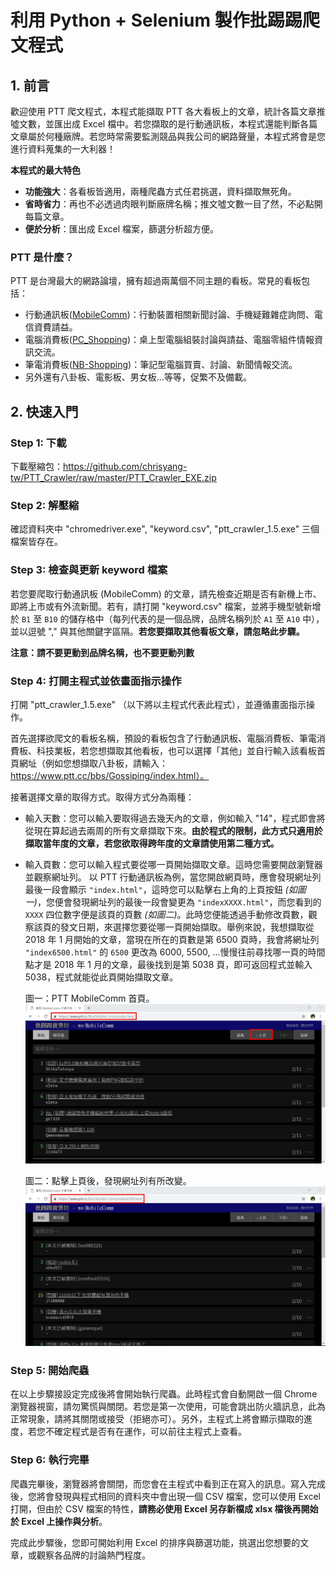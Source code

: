 # 利用 Python + Selenium 製作批踢踢爬文程式

## 1. 前言

歡迎使用 PTT 爬文程式，本程式能擷取 PTT 各大看板上的文章，統計各篇文章推噓文數，並匯出成 Excel 檔中。若您擷取的是行動通訊板，本程式還能判斷各篇文章屬於何種廠牌。若您時常需要監測競品與我公司的網路聲量，本程式將會是您進行資料蒐集的一大利器！

**本程式的最大特色**

- **功能強大**：各看板皆適用，兩種爬蟲方式任君挑選，資料擷取無死角。
- **省時省力**：再也不必透過肉眼判斷廠牌名稱；推文噓文數一目了然，不必點開每篇文章。
- **便於分析**：匯出成 Excel 檔案，篩選分析超方便。

### PTT 是什麼？

PTT 是台灣最大的網路論壇，擁有超過兩萬個不同主題的看板。常見的看板包括：

- 行動通訊板([MobileComm](https://ptt.cc/bbs/MobileComm/index.html))：行動裝置相關新聞討論、手機疑難雜症詢問、電信資費請益。
- 電腦消費板([PC_Shopping](https://www.ptt.cc/bbs/PC_Shopping/index.html))：桌上型電腦組裝討論與請益、電腦零組件情報資訊交流。
- 筆電消費板([NB-Shopping](https://www.ptt.cc/bbs/nb-shopping/index.html))：筆記型電腦買賣、討論、新聞情報交流。
- 另外還有八卦板、電影板、男女板...等等，促繁不及備載。

## 2. 快速入門

### Step 1: 下載

下載壓縮包：https://github.com/chrisyang-tw/PTT_Crawler/raw/master/PTT_Crawler_EXE.zip

### Step 2: 解壓縮

確認資料夾中 "chromedriver.exe", "keyword.csv", "ptt_crawler_1.5.exe" 三個檔案皆存在。

### Step 3: 檢查與更新 keyword 檔案

若您要爬取行動通訊板 (MobileComm) 的文章，請先檢查近期是否有新機上市、即將上市或有外流新聞。若有，請打開 "keyword.csv" 檔案，並將手機型號新增於 `B1` 至 `B10` 的儲存格中（每列代表的是一個品牌，品牌名稱列於 `A1` 至 `A10` 中），並以逗號 "," 與其他關鍵字區隔。**若您要擷取其他看板文章，請忽略此步驟。**

**注意：請不要更動到品牌名稱，也不要更動列數**

### Step 4: 打開主程式並依畫面指示操作

打開 "ptt_crawler_1.5.exe" （以下將以主程式代表此程式），並遵循畫面指示操作。

首先選擇欲爬文的看板名稱，預設的看板包含了行動通訊板、電腦消費板、筆電消費板、科技業板，若您想擷取其他看板，也可以選擇「其他」並自行輸入該看板首頁網址（例如您想擷取八卦板，請輸入：https://www.ptt.cc/bbs/Gossiping/index.html）。

接著選擇文章的取得方式。取得方式分為兩種：

- 輸入天數：您可以輸入要取得過去幾天內的文章，例如輸入 "14"，程式即會將從現在算起過去兩周的所有文章擷取下來。**由於程式的限制，此方式只適用於擷取當年度的文章，若您欲取得跨年度的文章請使用第二種方式。**

- 輸入頁數：您可以輸入程式要從哪一頁開始擷取文章。這時您需要開啟瀏覽器並觀察網址列。
以 PTT 行動通訊板為例，當您開啟網頁時，應會發現網址列最後一段會顯示 `"index.html"`，這時您可以點擊右上角的上頁按鈕 *(如圖一)*，您便會發現網址列的最後一段會變更為 `"indexXXXX.html"`，而您看到的 `XXXX` 四位數字便是該頁的頁數 *(如圖二)*。此時您便能透過手動修改頁數，觀察該頁的發文日期，來選擇您要從哪一頁開始擷取。舉例來說，我想擷取從 2018 年 1 月開始的文章，當現在所在的頁數是第 6500 頁時，我會將網址列 `"index6500.html"` 的 `6500` 更改為 6000, 5500, ...慢慢往前尋找哪一頁的時間點才是 2018 年 1 月的文章，最後找到是第 5038 頁，即可返回程式並輸入 5038，程式就能從此頁開始擷取文章。

    圖一：PTT MobileComm 首頁。
![ptt_index](/md_img/ptt_index.jpg)

    圖二：點擊上頁後，發現網址列有所改變。
![ptt_index](/md_img/ptt_index_02.jpg)

### Step 5: 開始爬蟲

在以上步驟接設定完成後將會開始執行爬蟲。此時程式會自動開啟一個 Chrome 瀏覽器視窗，請勿驚慌與關閉。若您是第一次使用，可能會跳出防火牆訊息，此為正常現象，請將其關閉或接受（拒絕亦可）。另外，主程式上將會顯示擷取的進度，若您不確定程式是否有在運作，可以前往主程式上查看。

### Step 6: 執行完畢

爬蟲完畢後，瀏覽器將會關閉，而您會在主程式中看到正在寫入的訊息。寫入完成後，您將會發現與程式相同的資料夾中會出現一個 CSV 檔案，您可以使用 Excel 打開，但由於 CSV 檔案的特性，**請務必使用 Excel 另存新檔成 xlsx 檔後再開始於 Excel 上操作與分析**。

完成此步驟後，您即可開始利用 Excel 的排序與篩選功能，挑選出您想要的文章，或觀察各品牌的討論熱門程度。